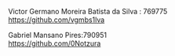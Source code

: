 Victor Germano Moreira Batista da Silva : 769775
https://github.com/vgmbs1lva

Gabriel Mansano Pires:790951  
https://github.com/0Notzura
